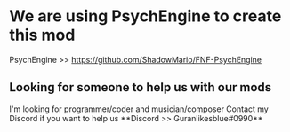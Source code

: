 <h1>We are using PsychEngine to create this mod</h1>

PsychEngine >> https://github.com/ShadowMario/FNF-PsychEngine


<h2>Looking for someone to help us with our mods</h2>
I'm looking for programmer/coder and musician/composer
Contact my Discord if you want to help us
**Discord >> Guranlikesblue#0990**
